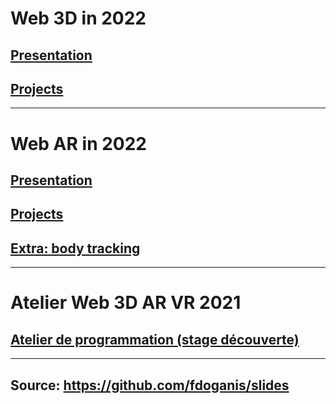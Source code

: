 

# Web 3D in 2022

## [Presentation](./web3d_presentation_20220206.html)

## [Projects](./web3d_projects_20220206.html)

---

# Web AR in 2022

## [Presentation](./ar_presentation_20220206.html)

## [Projects](./ar_projects_20220206.html)

## [Extra: body tracking](./bodytracking.md)

---

# Atelier Web 3D AR VR 2021

## [Atelier de programmation (stage découverte)](./Atelier_programmation_Web3D_AR_VR.html)

---

## Source: https://github.com/fdoganis/slides
